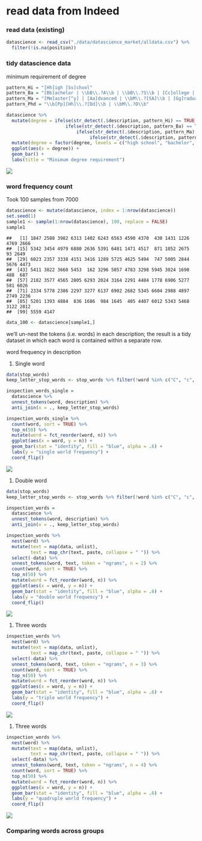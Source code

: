read data from Indeed
================

### read data (existing)

``` r
datascience <- read_csv("./data/datascience_market/alldata.csv") %>% 
  filter(!is.na(position))
```

### tidy datascience data

minimum requirement of degree

``` r
pattern_Hi = "[Hh]igh [Ss]chool"
pattern_Ba = "[Bb]achelor | \\bB\\.?A\\b | \\bB\\.?S\\b | [Cc]ollege | [Dd]egree"
pattern_Ma = "[Mm]aster[^y] | [Aa]dvanced | \\bM\\.?[SA]\\b | [Gg]raduate"
pattern_Phd = "\\b[Pp][Hh]\\.?[Dd]\\b | \\bM\\.?D\\b"

datascience %>% 
  mutate(degree = ifelse(str_detect(.$description, pattern_Hi) == TRUE, "high school",
                      ifelse(str_detect(.$description, pattern_Ba) == TRUE, "bachelor",
                          ifelse(str_detect(.$description, pattern_Ma) == TRUE, "master",
                               ifelse(str_detect(.$description, pattern_Phd) == TRUE, "phd", "other"))))) %>% 
  mutate(degree = factor(degree, levels = c("high school", "bachelor", "master", "phd", "other"))) %>% 
  ggplot(aes(x = degree)) + 
  geom_bar() + 
  labs(title = "Minimum degree requirement")
```

![](tidy_data_EZ_files/figure-markdown_github/unnamed-chunk-2-1.png)

### word frequency count

Took 100 samples from 7000

``` r
datascience <- mutate(datascience, index = 1:nrow(datascience))
set.seed(1)
sample1 <- sample(1:nrow(datascience), 100, replace = FALSE)
sample1
```

    ##   [1] 1847 2588 3982 6313 1402 6243 6563 4590 4370  430 1431 1226 4769 2666
    ##  [15] 5342 3454 4979 6880 2636 5391 6481 1471 4517  871 1852 2675   93 2649
    ##  [29] 6023 2357 3338 4151 3416 1289 5725 4625 5494  747 5005 2844 5676 4473
    ##  [43] 5411 3822 3660 5453  162 3296 5057 4783 3298 5945 3024 1690  488  687
    ##  [57] 2182 3577 4565 2805 6293 2024 3164 2291 4484 1778 6906 5277  581 6026
    ##  [71] 2334 5778 2386 2297 3277 6137 6902 2682 5345 6604 2988 4897 2749 2236
    ##  [85] 5201 1393 4884  836 1686  984 1645  405 4407 6012 5343 5468 3122 2812
    ##  [99] 5559 4147

``` r
data_100 <- datascience[sample1,]
```

we’ll un-nest the tokens (i.e. words) in each description; the result is a tidy dataset in which each word is contained within a separate row.

word frequency in description

1.  Single word

``` r
data(stop_words)
keep_letter_stop_words <- stop_words %>% filter(!word %in% c("C", "c", "R", "r"))

inspection_words_single = 
  datascience %>% 
  unnest_tokens(word, description) %>% 
  anti_join(x = ., keep_letter_stop_words)

inspection_words_single %>% 
  count(word, sort = TRUE) %>% 
  top_n(50) %>% 
  mutate(word = fct_reorder(word, n)) %>% 
  ggplot(aes(x = word, y = n)) + 
  geom_bar(stat = "identity", fill = "blue", alpha = .6) + 
  labs(y = "single world frequency") +
  coord_flip()
```

![](tidy_data_EZ_files/figure-markdown_github/unnamed-chunk-4-1.png)

1.  Double word

``` r
data(stop_words)
keep_letter_stop_words <- stop_words %>% filter(!word %in% c("C", "c", "R", "r"))

inspection_words = 
  datascience %>% 
  unnest_tokens(word, description) %>% 
  anti_join(x = ., keep_letter_stop_words)

inspection_words %>%
  nest(word) %>%
  mutate(text = map(data, unlist), 
         text = map_chr(text, paste, collapse = " ")) %>% 
  select(-data) %>% 
  unnest_tokens(word, text, token = "ngrams", n = 2) %>% 
  count(word, sort = TRUE) %>% 
  top_n(50) %>% 
  mutate(word = fct_reorder(word, n)) %>% 
  ggplot(aes(x = word, y = n)) + 
  geom_bar(stat = "identity", fill = "blue", alpha = .6) + 
  labs(y = "double world frequency") +
  coord_flip()
```

![](tidy_data_EZ_files/figure-markdown_github/unnamed-chunk-5-1.png)

1.  Three words

``` r
inspection_words %>%
  nest(word) %>%
  mutate(text = map(data, unlist), 
         text = map_chr(text, paste, collapse = " ")) %>% 
  select(-data) %>% 
  unnest_tokens(word, text, token = "ngrams", n = 3) %>% 
  count(word, sort = TRUE) %>% 
  top_n(50) %>% 
  mutate(word = fct_reorder(word, n)) %>% 
  ggplot(aes(x = word, y = n)) + 
  geom_bar(stat = "identity", fill = "blue", alpha = .6) + 
  labs(y = "triple world frequency") +
  coord_flip()
```

![](tidy_data_EZ_files/figure-markdown_github/unnamed-chunk-6-1.png)

1.  Three words

``` r
inspection_words %>%
  nest(word) %>%
  mutate(text = map(data, unlist), 
         text = map_chr(text, paste, collapse = " ")) %>% 
  select(-data) %>% 
  unnest_tokens(word, text, token = "ngrams", n = 4) %>% 
  count(word, sort = TRUE) %>% 
  top_n(50) %>% 
  mutate(word = fct_reorder(word, n)) %>% 
  ggplot(aes(x = word, y = n)) + 
  geom_bar(stat = "identity", fill = "blue", alpha = .6) + 
  labs(y = "quadruple world frequency") +
  coord_flip()
```

![](tidy_data_EZ_files/figure-markdown_github/unnamed-chunk-7-1.png)

### Comparing words across groups

